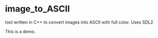 # image_to_ASCII
tool written in C++ to convert images into ASCII with full color. Uses SDL2 

This is a demo.
